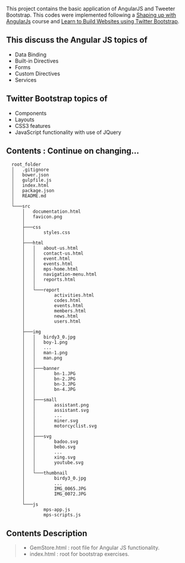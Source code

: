 This project contains the basic application of AngularJS and Tweeter Bootstrap. 
This codes were implemented following a [Shaping up with AngularJs](https://www.codeschool.com/courses/shaping-up-with-angular-js) course and [Learn to Build Websites using Twitter Bootstrap](https://www.udemy.com/learn-to-build-websites-using-twitter-bootstrap/learn/v4/content).

## This discuss the Angular JS topics of
  *  Data Binding
  *  Built-in Directives
  *  Forms
  *  Custom Directives
  *  Services
## Twitter Bootstrap topics of
  * Components
  * Layouts
  * CSS3 features
  * JavaScript functionality with use of JQuery
  
## Contents : Continue on changing...
```
  root_folder
  │   .gitignore
  │   bower.json
  │   gulpfile.js
  │   index.html
  │   package.json
  │   README.md
  │
  └───src
      │   documentation.html
      │   favicon.png
      │
      ├───css
      │       styles.css
      │
      ├───html
      │   │   about-us.html
      │   │   contact-us.html
      │   │   event.html
      │   │   events.html
      │   │   mps-home.html
      │   │   navigation-menu.html
      │   │   reports.html
      │   │
      │   └───report
      │           activities.html
      │           codes.html
      │           events.html
      │           members.html
      │           news.html
      │           users.html
      │
      ├───img
      │   │   birdy3_0.jpg
      │   │   boy-1.png
      │   │   ...
      │   │   man-1.png
      │   │   man.png
      │   │
      │   ├───banner
      │   │       bn-1.JPG
      │   │       bn-2.JPG
      │   │       bn-3.JPG
      │   │       bn-4.JPG
      │   │
      │   ├───small
      │   │       assistant.png
      │   │       assistant.svg
      │   │       ...
      │   │       miner.svg
      │   │       motorcyclist.svg
      │   │
      │   ├───svg
      │   │       badoo.svg
      │   │       bebo.svg
      │   │       ...
      │   │       xing.svg
      │   │       youtube.svg
      │   │
      │   └───thumbnail
      │           birdy3_0.jpg
      │           ...
      │           IMG_0065.JPG
      │           IMG_0072.JPG
      │
      └───js
              mps-app.js
              mps-scripts.js
```

## Contents Description 
> * GemStore.html : root file for Angular JS functionality.
> * index.html : root for bootstrap exercises.
 